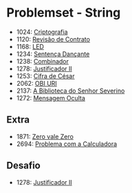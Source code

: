 # Problemset - String
  * 1024: [Criptografia](https://www.urionlinejudge.com.br/judge/pt/problems/view/1024)
  * 1120: [Revisão de Contrato](https://www.urionlinejudge.com.br/judge/pt/problems/view/1120)
  * 1168: [LED](https://www.urionlinejudge.com.br/judge/pt/problems/view/1168)
  * 1234: [Sentença Dançante](https://www.urionlinejudge.com.br/judge/pt/problems/view/1234)
  * 1238: [Combinador](https://www.urionlinejudge.com.br/judge/pt/problems/view/1238) 
  * 1278: [Justificador II](https://www.urionlinejudge.com.br/judge/pt/problems/view/1278)
  * 1253: [Cifra de César](https://www.urionlinejudge.com.br/judge/pt/problems/view/1253)
  * 2062: [OBI URI](https://www.urionlinejudge.com.br/judge/pt/problems/view/2062)
  * 2137: [A Biblioteca do Senhor Severino](https://www.urionlinejudge.com.br/judge/pt/problems/view/2137)
  * 1272: [Mensagem Oculta](https://www.urionlinejudge.com.br/judge/pt/problems/view/1272)

## Extra
  * 1871: [Zero vale Zero](https://www.urionlinejudge.com.br/judge/pt/problems/view/1871)
  * 2694: [Problema com a Calculadora](https://www.urionlinejudge.com.br/judge/pt/problems/view/2694)

## Desafio
  * 1278: [Justificador II](https://www.urionlinejudge.com.br/judge/pt/problems/view/1278)